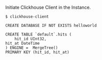Initiate Clickhouse Client in the Instance.
```
$ clickhouse-client

```

```
CREATE DATABASE IF NOT EXISTS helloworld
```


```
CREATE TABLE `default`.hits (
	hit_id UInt32,
hit_at DateTime
) ENGINE =  MergeTree()
PRIMARY KEY (hit_id, hit_at)

```
